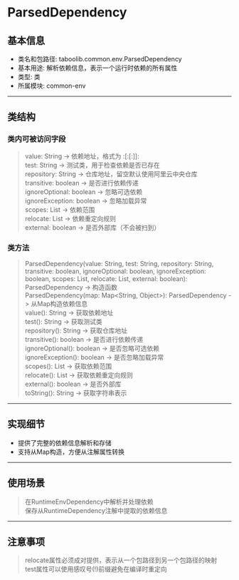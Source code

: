 # ParsedDependency  
## 基本信息  
- 类名和包路径: taboolib.common.env.ParsedDependency  
- 基本用途: 解析依赖信息，表示一个运行时依赖的所有属性  
- 类型: 类  
- 所属模块: common-env  
---
## 类结构  
### 类内可被访问字段  
> value: String -> 依赖地址，格式为 <groupId>:<artifactId>[:<extension>[:<classifier>]]:<version>  
> test: String -> 测试类，用于检查依赖是否已存在  
> repository: String -> 仓库地址，留空默认使用阿里云中央仓库  
> transitive: boolean -> 是否进行依赖传递  
> ignoreOptional: boolean -> 忽略可选依赖  
> ignoreException: boolean -> 忽略加载异常  
> scopes: List<DependencyScope> -> 依赖范围  
> relocate: List<String> -> 依赖重定向规则  
> external: boolean -> 是否外部库（不会被扫到）  
  
### 类方法  
> ParsedDependency(value: String, test: String, repository: String, transitive: boolean, ignoreOptional: boolean, ignoreException: boolean, scopes: List<DependencyScope>, relocate: List<String>, external: boolean): ParsedDependency -> 构造函数  
> ParsedDependency(map: Map<String, Object>): ParsedDependency -> 从Map构造依赖信息  
> value(): String -> 获取依赖地址  
> test(): String -> 获取测试类  
> repository(): String -> 获取仓库地址  
> transitive(): boolean -> 是否进行依赖传递  
> ignoreOptional(): boolean -> 是否忽略可选依赖  
> ignoreException(): boolean -> 是否忽略加载异常  
> scopes(): List<DependencyScope> -> 获取依赖范围  
> relocate(): List<String> -> 获取依赖重定向规则  
> external(): boolean -> 是否外部库  
> toString(): String -> 获取字符串表示  
---
## 实现细节  
- 提供了完整的依赖信息解析和存储  
- 支持从Map构造，方便从注解属性转换  
---
## 使用场景  
> 在RuntimeEnvDependency中解析并处理依赖  
> 保存从RuntimeDependency注解中提取的依赖信息  
---
## 注意事项  
> relocate属性必须成对提供，表示从一个包路径到另一个包路径的映射  
> test属性可以使用感叹号(!)前缀避免在编译时重定向